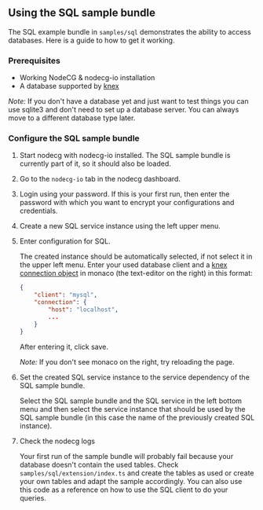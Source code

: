 ## Using the SQL sample bundle

The SQL example bundle in `samples/sql` demonstrates the ability to access databases. Here is a guide to how to get it working.

### Prerequisites

-   Working NodeCG & nodecg-io installation
-   A database supported by [knex](https://knexjs.org/#Installation)

_Note:_ If you don't have a database yet and just want to test things you can use sqlite3 and don't need to set up a database server. You can always move to a different database type later.

### Configure the SQL sample bundle

1. Start nodecg with nodecg-io installed. The SQL sample bundle is currently part of it, so it should also be loaded.

2. Go to the `nodecg-io` tab in the nodecg dashboard.

3. Login using your password. If this is your first run, then enter the password with which you want to encrypt your configurations and credentials.

4. Create a new SQL service instance using the left upper menu.

5. Enter configuration for SQL.

    The created instance should be automatically selected, if not select it in the upper left menu. Enter your used database client and a [knex connection object](https://knexjs.org/#Installation-client) in monaco (the text-editor on the right) in this format:

    ```json
    {
        "client": "mysql",
        "connection": {
            "host": "localhost",
            ...
        }
    }
    ```

    After entering it, click save.

    _Note:_ If you don't see monaco on the right, try reloading the page.

6. Set the created SQL service instance to the service dependency of the SQL sample bundle.

    Select the SQL sample bundle and the SQL service in the left bottom menu and then select the service instance that should be used by the SQL sample bundle (in this case the name of the previously created SQL instance).

7. Check the nodecg logs

    Your first run of the sample bundle will probably fail because your database doesn't contain the used tables. 
    Check `samples/sql/extension/index.ts` and create the tables as used or create your own tables and adapt the sample accordingly.
    You can also use this code as a reference on how to use the SQL client to do your queries.
